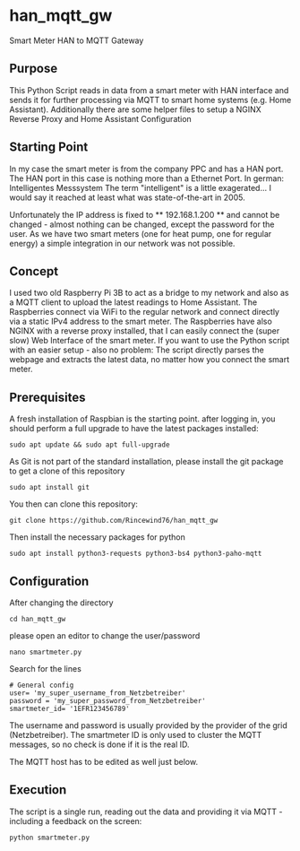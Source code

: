 # han_mqtt_gw
Smart Meter HAN to MQTT Gateway

## Purpose
This Python Script reads in data from a smart meter with HAN interface and sends it for further processing via MQTT to smart home systems (e.g. Home Assistant). 
Additionally there are some helper files to setup a NGINX Reverse Proxy and Home Assistant Configuration

## Starting Point
In my case the smart meter is from the company PPC and has a HAN port. The HAN port in this case is nothing more than a Ethernet Port.
In german: Intelligentes Messsystem
The term "intelligent" is a little exagerated... I would say it reached at least what was state-of-the-art in 2005.

Unfortunately the IP address is fixed to ** 192.168.1.200 ** and cannot be changed - almost nothing can be changed, except the password for the user.
As we have two smart meters (one for heat pump, one for regular energy) a simple integration in our network was not possible. 

## Concept
I used two old Raspberry Pi 3B to act as a bridge to my network and also as a MQTT client to upload the latest readings to Home Assistant.
The Raspberries connect via WiFi to the regular network and connect directly via a static IPv4 address to the smart meter.
The Raspberries have also NGINX with a reverse proxy installed, that I can easily connect the (super slow) Web Interface of the smart meter.
If you want to use the Python script with an easier setup - also no problem: The script directly parses the webpage and extracts the latest data, no matter how you connect the smart meter.

## Prerequisites
A fresh installation of Raspbian is the starting point.
after logging in, you should perform a full upgrade to have the latest packages installed:
```
sudo apt update && sudo apt full-upgrade
```
As Git is not part of the standard installation, please install the git package to get a clone of this repository
```
sudo apt install git
```
You then can clone this repository:
```
git clone https://github.com/Rincewind76/han_mqtt_gw
```

Then install the necessary packages for python
```
sudo apt install python3-requests python3-bs4 python3-paho-mqtt
```

## Configuration
After changing the directory
```
cd han_mqtt_gw
```
please open an editor to change the user/password
```
nano smartmeter.py
```
Search for the lines 
```
# General config
user= 'my_super_username_from_Netzbetreiber'
password = 'my_super_password_from_Netzbetreiber'
smartmeter_id= '1EFR123456789'
```
The username and password is usually provided by the provider of the grid (Netzbetreiber). The smartmeter ID is only used to cluster the MQTT messages, so no check is done if it is the real ID.

The MQTT host has to be edited as well just below.

## Execution
The script is a single run, reading out the data and providing it via MQTT - including a feedback on the screen:
```
python smartmeter.py
```
